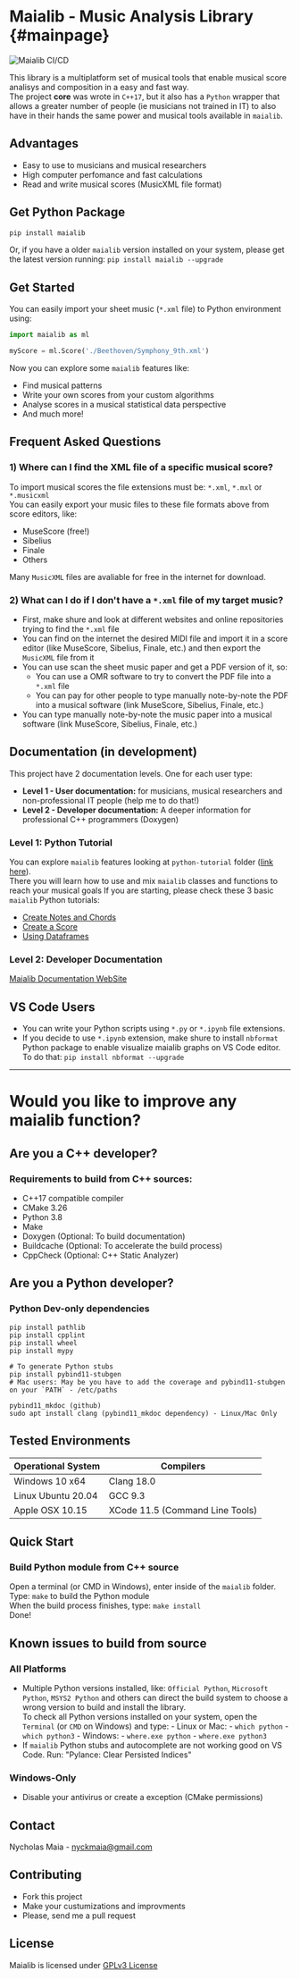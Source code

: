 # Maialib - Music Analysis Library {#mainpage}

![Maialib CI/CD](https://github.com/nyckmaia/maialib/actions/workflows/wheels.yml/badge.svg)

This library is a multiplatform set of musical tools that enable musical score analisys and composition in a easy and fast way. <br>
The project **core** was wrote in `C++17`, but it also has a `Python` wrapper that allows a greater number of people (ie musicians not trained in IT) to also have in their hands the same power and musical tools available in `maialib`.

## Advantages

- Easy to use to musicians and musical researchers
- High computer perfomance and fast calculations
- Read and write musical scores (MusicXML file format)

## Get Python Package

```python
pip install maialib
```

Or, if you have a older `maialib` version installed on your system, please get the latest version running: `pip install maialib --upgrade`

## Get Started

You can easily import your sheet music (`*.xml` file) to Python environment using:

```python
import maialib as ml

myScore = ml.Score('./Beethoven/Symphony_9th.xml')
```

Now you can explore some `maialib` features like:

- Find musical patterns
- Write your own scores from your custom algorithms
- Analyse scores in a musical statistical data perspective
- And much more!

## Frequent Asked Questions

### 1) Where can I find the XML file of a specific musical score?

To import musical scores the file extensions must be: `*.xml`, `*.mxl` or `*.musicxml` <br>
You can easily export your music files to these file formats above from score editors, like:

- MuseScore (free!)
- Sibelius
- Finale
- Others

Many `MusicXML` files are avaliable for free in the internet for download.

### 2) What can I do if I don't have a `*.xml` file of my target music?

- First, make shure and look at different websites and online repositories trying to find the `*.xml` file
- You can find on the internet the desired MIDI file and import it in a score editor (like MuseScore, Sibelius, Finale, etc.) and then export the `MusicXML` file from it
- You can use scan the sheet music paper and get a PDF version of it, so:
  - You can use a OMR software to try to convert the PDF file into a `*.xml` file
  - You can pay for other people to type manually note-by-note the PDF into a musical software (link MuseScore, Sibelius, Finale, etc.)
- You can type manually note-by-note the music paper into a musical software (link MuseScore, Sibelius, Finale, etc.)

## Documentation (in development)

This project have 2 documentation levels. One for each user type:

- **Level 1 - User documentation:** for musicians, musical researchers and non-professional IT people (help me to do that!)
- **Level 2 - Developer documentation:** A deeper information for professional C++ programmers (Doxygen)

### Level 1: Python Tutorial

You can explore `maialib` features looking at `python-tutorial` folder ([link here](https://github.com/nyckmaia/maialib/tree/main/python-tutorial)). <br>
There you will learn how to use and mix `maialib` classes and functions to reach your musical goals
If you are starting, please check these 3 basic `maialib` Python tutorials:

- [Create Notes and Chords](https://github.com/nyckmaia/maialib/blob/main/python-tutorial/create_notes_chords.ipynb)
- [Create a Score](https://github.com/nyckmaia/maialib/blob/main/python-tutorial/create_score.ipynb)
- [Using Dataframes](https://github.com/nyckmaia/maialib/blob/main/python-tutorial/dataframe.ipynb)

### Level 2: Developer Documentation

[Maialib Documentation WebSite](https://maialib.com/)

## VS Code Users

- You can write your Python scripts using `*.py` or `*.ipynb` file extensions.
- If you decide to use `*.ipynb` extension, make shure to install `nbformat` Python package to enable visualize maialib graphs on VS Code editor.
  To do that: `pip install nbformat --upgrade`

---

# Would you like to improve any maialib function?

## Are you a C++ developer?

### Requirements to build from C++ sources:

- C++17 compatible compiler
- CMake 3.26
- Python 3.8
- Make
- Doxygen (Optional: To build documentation)
- Buildcache (Optional: To accelerate the build process)
- CppCheck (Optional: C++ Static Analyzer)

## Are you a Python developer?

### Python Dev-only dependencies

```
pip install pathlib
pip install cpplint
pip install wheel
pip install mypy

# To generate Python stubs
pip install pybind11-stubgen
# Mac users: May be you have to add the coverage and pybind11-stubgen on your `PATH` - /etc/paths

pybind11_mkdoc (github)
sudo apt install clang (pybind11_mkdoc dependency) - Linux/Mac Only
```

## Tested Environments

| Operational System | Compilers                       |
| ------------------ | ------------------------------- |
| Windows 10 x64     | Clang 18.0                      |
| Linux Ubuntu 20.04 | GCC 9.3                         |
| Apple OSX 10.15    | XCode 11.5 (Command Line Tools) |

## Quick Start

### Build Python module from C++ source

Open a terminal (or CMD in Windows), enter inside of the `maialib` folder. <br>
Type: `make` to build the Python module <br>
When the build process finishes, type: `make install` <br>
Done!

## Known issues to build from source

### All Platforms

- Multiple Python versions installed, like: `Official Python`, `Microsoft Python`, `MSYS2 Python` and others can direct the build system to choose a wrong version to build and install the library. <br>
  To check all Python versions installed on your system, open the `Terminal` (or `CMD` on Windows) and type: - Linux or Mac: - `which python` - `which python3` - Windows: - `where.exe python` - `where.exe python3`
- If `maialib` Python stubs and autocomplete are not working good on VS Code. Run: "Pylance: Clear Persisted Indices"

### Windows-Only

- Disable your antivirus or create a exception (CMake permissions)

## Contact

Nycholas Maia - nyckmaia@gmail.com

## Contributing

- Fork this project
- Make your custumizations and improvments
- Please, send me a pull request

## License

Maialib is licensed under [GPLv3 License](https://www.gnu.org/licenses/gpl-3.0.html)
